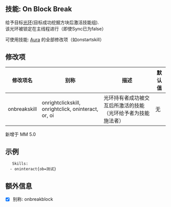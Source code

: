 技能: On Block Break
--------------------------

给予目标[光环](技能/列表/Aura)(目标成功挖掘方块后激活技能组).  
该光环被锁定在主线程进行（即使Sync已为false）

可使用技能: [Aura](/技能/列表/aura) 的全部修改项（如onstartskill）

修改项
----------

| 修改项名 | 别称    | 描述                                                                                                    | 默认值 |
|-----------|------------|----------------------------------------------------------------------------------------------------------------|---------------|
| onbreakskill | onrightclickskill, onrightclick, oninteract, or, oi | 光环持有者成功被交互后所激活的技能（光环给予者为技能施法者） | 无 |

新增于 MM 5.0

示例
--------

       Skills:
      - oninteract{ob=测试}

额外信息
--------

- [x] 别称: onbreakblock